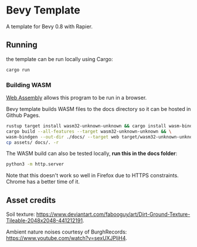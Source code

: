 # Bevy Template

A template for Bevy 0.8 with Rapier.

## Running

the template can be run locally using Cargo:

```bash
cargo run
```

### Building WASM

[Web Assembly](https://webassembly.org/) allows this program to be run in a browser.

Bevy template builds WASM files to the docs directory so it can be hosted in Github Pages.

```bash
rustup target install wasm32-unknown-unknown && cargo install wasm-bindgen-cli && \
cargo build --all-features --target wasm32-unknown-unknown && \
wasm-bindgen --out-dir ./docs/ --target web target/wasm32-unknown-unknown/debug/bevy_template.wasm && \
cp assets/ docs/. -r
```

The WASM build can also be tested locally, **run this in the docs folder**:

```bash
python3 -m http.server
```

Note that this doesn't work so well in Firefox due to HTTPS constraints. Chrome has a better time of it.

## Asset credits

Soil texture: https://www.deviantart.com/fabooguy/art/Dirt-Ground-Texture-Tileable-2048x2048-441212191.

Ambient nature noises courtesy of BurghRecords: https://www.youtube.com/watch?v=sexUXJPljH4.
